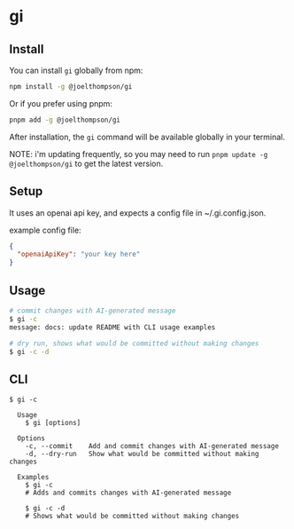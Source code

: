 # gi

## Install

You can install `gi` globally from npm:

```bash
npm install -g @joelthompson/gi
```

Or if you prefer using pnpm:

```bash
pnpm add -g @joelthompson/gi
```

After installation, the `gi` command will be available globally in your terminal.

NOTE: i'm updating frequently, so you may need to run `pnpm update -g @joelthompson/gi` to get the latest version.

## Setup

It uses an openai api key, and expects a config file in ~/.gi.config.json.

example config file:

```json
{
  "openaiApiKey": "your key here"
}
```

## Usage

```bash
# commit changes with AI-generated message
$ gi -c
message: docs: update README with CLI usage examples
```

```bash
# dry run, shows what would be committed without making changes
$ gi -c -d
```


## CLI

```
$ gi -c

  Usage
    $ gi [options]

  Options
    -c, --commit    Add and commit changes with AI-generated message
    -d, --dry-run   Show what would be committed without making changes

  Examples
    $ gi -c
    # Adds and commits changes with AI-generated message
    
    $ gi -c -d
    # Shows what would be committed without making changes
```
